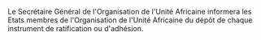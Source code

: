 Le Secrétaire Général de l'Organisation de l'Unité Africaine informera
les Etats membres de l'Organisation de l'Unité Africaine du dépôt de
chaque instrument de ratification ou d'adhésion.